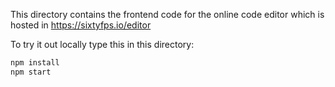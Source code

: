 This directory contains the frontend code for the online code editor
which is hosted in https://sixtyfps.io/editor

To try it out locally type this in this directory:
```sh
npm install
npm start
```

